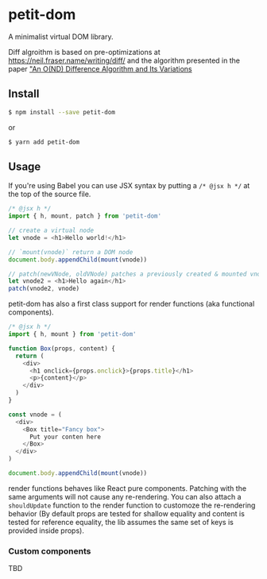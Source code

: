 # petit-dom

A minimalist virtual DOM library. 

Diff algroithm is based on pre-optimizations at
https://neil.fraser.name/writing/diff/ and the algorithm presented
in the paper ["An O(ND) Difference Algorithm and Its Variations](http://citeseerx.ist.psu.edu/viewdoc/download?doi=10.1.1.4.6927&rep=rep1&type=pdf)


## Install

```sh
$ npm install --save petit-dom
```

or

```sh
$ yarn add petit-dom
```

## Usage


If you're using Babel you can use JSX syntax by putting a `/* @jsx h */` at the top of the source file.

```js
/* @jsx h */
import { h, mount, patch } from 'petit-dom'

// create a virtual node
let vnode = <h1>Hello world!</h1>

// `mount(vnode)` return a DOM node 
document.body.appendChild(mount(vnode))

// patch(newVNode, oldVNode) patches a previously created & mounted vnode
let vnode2 = <h1>Hello again</h1>
patch(vnode2, vnode)
```

petit-dom has also a first class support for render functions (aka functional components).

```js
/* @jsx h */
import { h, mount } from 'petit-dom'

function Box(props, content) {
  return (
    <div>
      <h1 onclick={props.onclick}>{props.title}</h1>
      <p>{content}</p>
    </div>
  )
}

const vnode = (
  <div>
    <Box title="Fancy box">
      Put your conten here
    </Box>
  </div>
)

document.body.appendChild(mount(vnode))
```

render functions behaves like React pure components. Patching with the same
arguments will not cause any re-rendering. You can also attach a `shouldUpdate`
function to the render function to customoze the re-rendering behavior (By default
props are tested for shallow equality and content is tested for reference equality,
the lib assumes the same set of keys is provided inside props).


### Custom components

TBD
